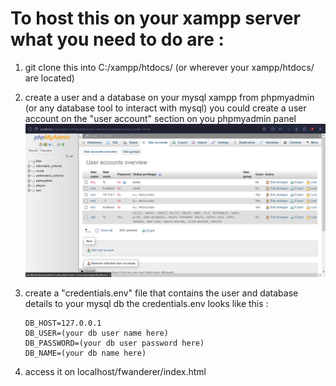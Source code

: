 <h1>To host this on your xampp server what you need to do are :</h1>

1.  git clone this into C:/xampp/htdocs/ (or wherever your xampp/htdocs/ are located)
2.  create a user and a database on your mysql xampp from phpmyadmin (or any database tool to interact with mysql)
you could create a user account on the "user account" section on you phpmyadmin panel
![admin panel](mysql.png)
3.  create a "credentials.env" file that contains the user and database details to your mysql db the credentials.env looks like this :
   
        DB_HOST=127.0.0.1
        DB_USER=(your db user name here)
        DB_PASSWORD=(your db user password here)
        DB_NAME=(your db name here)
    
4.  access it on localhost/fwanderer/index.html

